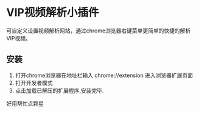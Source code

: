 # VIP视频解析小插件
可自定义设置视频解析网站，通过chrome浏览器右键菜单更简单的快捷的解析VIP视频。

## 安装
1. 打开chrome浏览器在地址栏输入 chrome://extension 进入浏览器扩展页面
2. 打开开发者模式
3. 点击加载已解压的扩展程序,安装完毕.

好用帮忙点颗星
